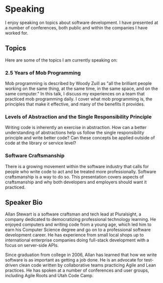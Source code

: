 # Speaking
I enjoy speaking on topics about software development.
I have presented at a number of conferences, both public and within the companies I have worked for.


## Topics

Here are some of the topics I am currently speaking on:

### 2.5 Years of Mob Programming
Mob programming is described by Woody Zuill as "all the brilliant people working on the same thing, at the same time, in the same space, and on the same computer."
In this talk, I discuss my experiences on a team that practiced mob programming daily.
I cover what mob programming is, the principles that make it effective, and many of the benefits it provides.

### Levels of Abstraction and the Single Responsibility Principle
Writing code is inherently an exercise in abstraction.
How can a better understanding of abstractions help us follow the single responsibility principle and write better code?
Can these concepts be applied outside of code at the library or service level?

### Software Craftsmanship
There is a growing movement within the software industry that calls for people who write code to act and be treated more professionally.
Software craftsmanship is a way to do so.
This presentation covers aspects of craftsmanship and why both developers and employers should want it practiced.


## Speaker Bio

Allan Stewart is a software craftsman and tech lead at Pluralsight,
a company dedicated to democratizing professional technology learning.
He enjoyed computers and writing code from a young age,
which led him to earn his Computer Science degree and go on to a professional software development career.
He has experience from small local shops up to international enterprise companies
doing full-stack development with a focus on server-side APIs.

Since graduation from college in 2006, Allan has learned that how we write software is as important as getting a job done.
He is an advocate for test-driven clean code written by collaborative teams practicing Agile and Lean practices.
He has spoken at a number of conferences and user groups, including Agile Roots and Utah Code Camp.
